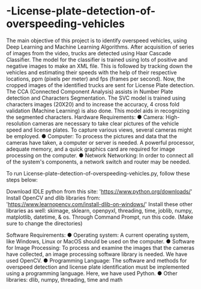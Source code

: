 # -License-plate-detection-of-overspeeding-vehicles
The main objective of this project is to identify overspeed vehicles, 
using Deep Learning and Machine Learning Algorithms. After acquisition of series of images from the video, 
trucks are detected using Haar Cascade Classifier. The model for the classifier is trained using lots of positive and negative images to make an XML file.
This is followed by tracking down the vehicles and estimating their speeds with the help of their respective locations, ppm (pixels per meter) and fps (frames per second).
Now, the cropped images of the identified trucks are sent for License Plate detection. The CCA (Connected Component Analysis) assists in Number Plate detection and Characters Segmentation.
The SVC model is trained using characters images (20X20) and to increase the accuracy, 4 cross fold validation (Machine Learning) is also done.
This model aids in recognizing the segmented characters. 
Hardware Requirements:
● Camera: High-resolution cameras are necessary to take clear pictures of the vehicle
speed and license plates. To capture various views, several cameras might be
employed.
● Computer: To process the pictures and data that the cameras have taken, a computer
or server is needed. A powerful processor, adequate memory, and a quick graphics
card are required for image processing on the computer.
● Network Networking: In order to connect all of the system's components, a network
switch and router may be needed.

To run License-plate-detection-of-overspeeding-vehicles.py, follow these steps below:

Download IDLE python from this site: 'https://www.python.org/downloads/'
Install OpenCV and dlib libraries from: 'https://www.learnopencv.com/install-dlib-on-windows/'
Install these other libraries as well: skimage, sklearn, openpyxl, threading, time, joblib, numpy, matplotlib, datetime, & os.
Through Command Prompt, run this code. (Make sure to change the directories)

 Software Requirements:
● Operating system: A current operating system, like Windows, Linux or MacOS
should be used on the computer.
● Software for Image Processing: To process and examine the images that the cameras
have collected, an image processing software library is needed. We have used
OpenCV.
● Programming Language: The software and methods for overspeed detection and
license plate identification must be implemented using a programming language.
Here, we have used Python.
● Other libraries: dlib, numpy, threading, time and math
